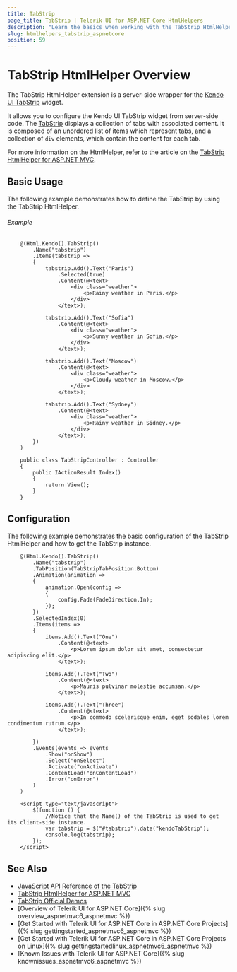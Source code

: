 ```yaml
---
title: TabStrip
page_title: TabStrip | Telerik UI for ASP.NET Core HtmlHelpers
description: "Learn the basics when working with the TabStrip HtmlHelper for ASP.NET Core (MVC 6 or ASP.NET Core MVC)."
slug: htmlhelpers_tabstrip_aspnetcore
position: 59
---
```


# TabStrip HtmlHelper Overview

The TabStrip HtmlHelper extension is a server-side wrapper for the [Kendo UI TabStrip](http://demos.telerik.com/kendo-ui/tabstrip/index) widget.

It allows you to configure the Kendo UI TabStrip widget from server-side code. The [TabStrip](http://docs.telerik.com/kendo-ui/controls/navigation/tabstrip/overview) displays a collection of tabs with associated content. It is composed of an unordered list of items which represent tabs, and a collection of `div` elements, which contain the content for each tab.

For more information on the HtmlHelper, refer to the article on the [TabStrip HtmlHelper for ASP.NET MVC](http://docs.telerik.com/aspnet-mvc/helpers/tabstrip/overview).

## Basic Usage

The following example demonstrates how to define the TabStrip by using the TabStrip HtmlHelper.

###### Example

```tab-Razor
    @(Html.Kendo().TabStrip()
        .Name("tabstrip")         
        .Items(tabstrip =>
        {
            tabstrip.Add().Text("Paris")
                .Selected(true)
                .Content(@<text>
                    <div class="weather">           
                        <p>Rainy weather in Paris.</p>
                    </div>
                </text>);

            tabstrip.Add().Text("Sofia")
                .Content(@<text>
                    <div class="weather">         
                        <p>Sunny weather in Sofia.</p>
                    </div>            
                </text>);

            tabstrip.Add().Text("Moscow")
                .Content(@<text>
                    <div class="weather">                   
                        <p>Cloudy weather in Moscow.</p>
                    </div>             
                </text>);

            tabstrip.Add().Text("Sydney")
                .Content(@<text>
                    <div class="weather">                     
                        <p>Rainy weather in Sidney.</p>
                    </div>              
                </text>);
        })
    )
```
```tab-Controller
    public class TabStripController : Controller
    {
        public IActionResult Index()
        {
            return View();
        }
    }
```

## Configuration

The following example demonstrates the basic configuration of the TabStrip HtmlHelper and how to get the TabStrip instance.

```
    @(Html.Kendo().TabStrip()
        .Name("tabstrip")
        .TabPosition(TabStripTabPosition.Bottom)
        .Animation(animation =>
        {
            animation.Open(config =>
            {
                config.Fade(FadeDirection.In);
            });
        })
        .SelectedIndex(0)
        .Items(items =>
        {
            items.Add().Text("One")
                .Content(@<text>
                    <p>Lorem ipsum dolor sit amet, consectetur adipiscing elit.</p>
                </text>);

            items.Add().Text("Two")
                .Content(@<text>
                    <p>Mauris pulvinar molestie accumsan.</p>
                </text>);

            items.Add().Text("Three")
                .Content(@<text>
                    <p>In commodo scelerisque enim, eget sodales lorem condimentum rutrum.</p>
                </text>);

        })
        .Events(events => events
            .Show("onShow")
            .Select("onSelect")
            .Activate("onActivate")
            .ContentLoad("onContentLoad")
            .Error("onError")
        )
    )

    <script type="text/javascript">
        $(function () {
            //Notice that the Name() of the TabStrip is used to get its client-side instance.
            var tabstrip = $("#tabstrip").data("kendoTabStrip");
            console.log(tabstrip);
        });
    </script>
```

## See Also

* [JavaScript API Reference of the TabStrip](http://docs.telerik.com/kendo-ui/api/javascript/ui/tabstrip)
* [TabStrip HtmlHelper for ASP.NET MVC](http://docs.telerik.com/aspnet-mvc/helpers/tabstrip/overview)
* [TabStrip Official Demos](http://demos.telerik.com/aspnet-core/tabstrip/index)
* [Overview of Telerik UI for ASP.NET Core]({% slug overview_aspnetmvc6_aspnetmvc %})
* [Get Started with Telerik UI for ASP.NET Core in ASP.NET Core Projects]({% slug gettingstarted_aspnetmvc6_aspnetmvc %})
* [Get Started with Telerik UI for ASP.NET Core in ASP.NET Core Projects on Linux]({% slug gettingstartedlinux_aspnetmvc6_aspnetmvc %})
* [Known Issues with Telerik UI for ASP.NET Core]({% slug knownissues_aspnetmvc6_aspnetmvc %})
